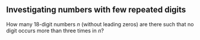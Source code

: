 ## Investigating numbers with few repeated digits

How many 18-digit numbers <var>n</var> (without leading zeros) are there such that no digit occurs more than three times in <var>n</var>?
